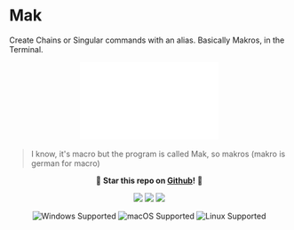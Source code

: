 # Mak
Create Chains or Singular commands with an alias. Basically Makros, in the Terminal.
<p align="center">
  <img src="https://raw.githubusercontent.com/TRC-Loop/Mak/refs/heads/main/.github/static/Mak-w.svg" width=250>
</p>

> I know, it's macro but the program is called Mak, so makros (makro is german for macro)

<p align="center">
🌟 <strong>Star this repo on <a href="https://github.com/TRC-Loop/Mak/stargazers">Github</a>!</strong> 🌟
</p>
<p align="center">
  <img src="https://img.shields.io/badge/Package%20Manager-UV-ff007c?style=for-the-badge&logo=uv&logoColor=white">
  <img src="https://img.shields.io/github/stars/TRC-Loop/Mak?style=for-the-badge&logo=github&labelColor=24292e&color=28a745">
  <img src="https://img.shields.io/github/languages/code-size/TRC-Loop/Mak?style=for-the-badge&logo=python&label=Size&labelColor=3776AB&color=fcc624&logoColor=ffd43b">
</p>
<p align="center">
  <!-- OS Support badges -->
  <img src="https://img.shields.io/badge/Windows-Supported-00adef?style=for-the-badge&logoColor=white" alt="Windows Supported">
  <img src="https://img.shields.io/badge/macOS-Supported-000000?style=for-the-badge&logo=apple&logoColor=white" alt="macOS Supported">
  <img src="https://img.shields.io/badge/Linux-Supported-FCC624?style=for-the-badge&logo=linux&logoColor=black" alt="Linux Supported">
</p>

